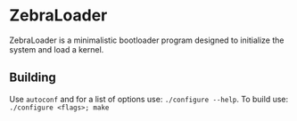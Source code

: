 # ZebraLoader

ZebraLoader is a minimalistic bootloader program designed to
initialize the system and load a kernel.

## Building
Use ``autoconf`` and for a list of options use: ``./configure --help``.
To build use: ``./configure <flags>; make``
